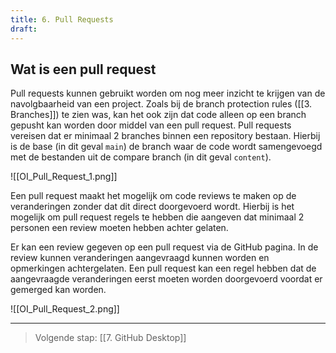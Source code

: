 ```yaml
---
title: 6. Pull Requests
draft:
---
```

## Wat is een pull request
Pull requests kunnen gebruikt worden om nog meer inzicht te krijgen van de navolgbaarheid van een project. Zoals bij de branch protection rules ([[3. Branches]]) te zien was, kan het ook zijn dat code alleen op een branch gepusht kan worden door middel van een pull request.
Pull requests vereisen dat er minimaal 2 branches binnen een repository bestaan. Hierbij is de base (in dit geval `main`) de branch waar de code wordt samengevoegd met de bestanden uit de compare branch (in dit geval `content`). 

![[OI_Pull_Request_1.png]]

Een pull request maakt het mogelijk om code reviews te maken op de veranderingen zonder dat dit direct doorgevoerd wordt. Hierbij is het mogelijk om pull request regels te hebben die aangeven dat minimaal 2 personen een review moeten hebben achter gelaten. 

Er kan een review gegeven op een pull request via de GitHub pagina. In de review kunnen veranderingen aangevraagd kunnen worden en opmerkingen achtergelaten. Een pull request kan een regel hebben dat de aangevraagde veranderingen eerst moeten worden doorgevoerd voordat er gemerged kan worden.

![[OI_Pull_Request_2.png]]

---
> Volgende stap: [[7. GitHub Desktop]]
